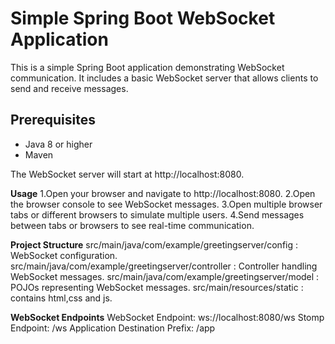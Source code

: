 # Simple Spring Boot WebSocket Application

This is a simple Spring Boot application demonstrating WebSocket communication. It includes a basic WebSocket server that allows clients to send and receive messages.

## Prerequisites

- Java 8 or higher
- Maven


The WebSocket server will start at http://localhost:8080.


**Usage**
1.Open your browser and navigate to http://localhost:8080.
2.Open the browser console to see WebSocket messages.
3.Open multiple browser tabs or different browsers to simulate multiple users.
4.Send messages between tabs or browsers to see real-time communication.

**Project Structure**
src/main/java/com/example/greetingserver/config : WebSocket configuration.
src/main/java/com/example/greetingserver/controller : Controller handling WebSocket messages.
src/main/java/com/example/greetingserver/model : POJOs representing WebSocket messages.
src/main/resources/static : contains html,css and js.

**WebSocket Endpoints**
WebSocket Endpoint: ws://localhost:8080/ws
Stomp Endpoint: /ws
Application Destination Prefix: /app
